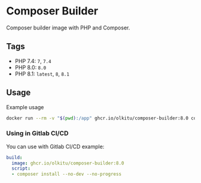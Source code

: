 # Composer Builder

Composer builder image with PHP and Composer.

## Tags

* PHP 7.4: `7`, `7.4`
* PHP 8.0: `8.0`
* PHP 8.1: `latest`, `8`, `8.1`

## Usage

Example usage

```bash
docker run --rm -v "$(pwd):/app" ghcr.io/olkitu/composer-builder:8.0 composer install
```

### Using in Gitlab CI/CD

You can use with Gitlab CI/CD example:

```yml
build:
  image: ghcr.io/olkitu/composer-builder:8.0
  script:
  - composer install --no-dev --no-progress
```